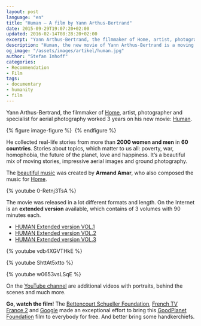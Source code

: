 ```yaml
---
layout: post
language: "en"
title: "Human – A film by Yann Arthus-Bertrand"
date: 2015-09-29T19:07:20+02:00
updated: 2016-02-14T08:28:20+02:00
excerpt: "Yann Arthus-Bertrand, the filmmaker of Home, artist, photographer and specialist for aerial photography worked 3 years on his new movie: Human. He collected real-life stories from more than 2000 women and men in 60 countries."
description: "Human, the new movie of Yann Arthus-Bertrand is a moving film made out of real-life stories from more than 2000 women and men in 60 countries mixed with stunning aerial photography and ground photography."
og_image: "/assets/images/artikel/human.jpg"
author: "Stefan Imhoff"
categories:
- Recommendation
- Film
tags:
- documentary
- humanity
- film
---
```


Yann Arthus-Bertrand, the filmmaker of [Home](https://www.youtube.com/watch?v=jqxENMKaeCU), artist, photographer and specialist for aerial photography worked 3 years on his new movie: [Human](http://www.human-themovie.org/).

{% figure image-figure %}
<img src="{{ site.url }}/assets/images/artikel/human.jpg" alt="">
{% endfigure %}

He collected real-life stories from more than **2000 women and men** in **60 countries**. Stories about topics, which matter to us all: poverty, war, homophobia, the future of the planet, love and happiness. It’s a beautiful mix of moving stories, impressive aerial images and ground photography.

The [beautiful music](https://open.spotify.com/album/3c3Rjr62DwuQdyUW2P3aZm) was created by **Armand Amar**, who also composed the music for [Home](https://open.spotify.com/album/6xqTKyFLFSdGTzhK75wSRQ).

{% youtube 0-Retnj3TsA %}

The movie was released in a lot different formats and length. On the Internet is an **extended version** available, which contains of 3 volumes with 90 minutes each.

- [HUMAN Extended version VOL.1](https://www.youtube.com/watch?v=vdb4XGVTHkE)
- [HUMAN Extended version VOL.2](https://www.youtube.com/watch?v=ShttAt5xtto)
- [HUMAN Extended version VOL.3](https://www.youtube.com/watch?v=w0653vsLSqE)

{% youtube vdb4XGVTHkE %}

{% youtube ShttAt5xtto %}

{% youtube w0653vsLSqE %}

On the [YouTube channel](https://www.youtube.com/channel/UCJy4nUo1D4R3hlcP8XCLX9Q) are additional videos with portraits, behind the scenes and much more.

**Go, watch the film**! The [Bettencourt Schueller Foundation](http://www.fondationbs.org/), [French TV France 2](http://www.france2.fr/) and [Google](http://www.google.com/) made an exceptional effort to bring this [GoodPlanet Foundation](http://www.goodplanet.org/) film to everybody for free. And better bring some handkerchiefs.
